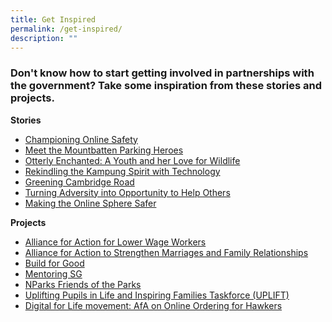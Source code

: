 ```yaml
---
title: Get Inspired
permalink: /get-inspired/
description: ""
---
```

### Don't know how to start getting involved in partnerships with the government? Take some inspiration from these stories and projects.

**Stories**
* [Championing Online Safety](https://www.sg/stories/anita-low-lim---a-champion-of-online-safety)
* [Meet the Mountbatten Parking Heroes](https://www.sg/stories/mountbatten-parking-heroes)
* [Otterly Enchanted: A Youth and her Love for Wildlife](https://www.sg/stories/anusha-shivram-youth-stewards-of-nature-afa)
* [Rekindling the Kampung Spirit with Technology](https://www.sg/stories/sgkampung)
* [Greening Cambridge Road](https://www.straitstimes.com/singapore/cambridge-road-residents-are-greening-their-neighbourhood-from-the-ground-up-heres-how-theyre-doing-it)
* [Turning Adversity into Opportunity to Help Others](https://www.straitstimes.com/singapore/mother-of-kids-with-special-needs-turns-adversity-into-an-opportunity-to-help-others)
* [Making the Online Sphere Safer](https://www.straitstimes.com/singapore/this-22-year-old-is-tackling-online-harms-to-make-the-online-sphere-safer-for-her-peers)

**Projects**
* [Alliance for Action for Lower Wage Workers](https://www.momafalww.com/)
* [Alliance for Action to Strengthen Marriages and Family Relationships](https://www.msf.gov.sg/what-we-do/afam/home)
* [Build for Good](https://www.build.gov.sg)
* [Mentoring SG](https://mentoring.sg/)
* [NParks Friends of the Parks](https://fotp.nparks.gov.sg/)
* [Uplifting Pupils in Life and Inspiring Families Taskforce (UPLIFT)](https://www.straitstimes.com/singapore/politics/more-help-for-disadvantaged-and-special-needs-students-maliki-osman)
* [Digital for Life movement: AfA on Online Ordering for Hawkers](https://www.whyq.sg/sghawkersonline)